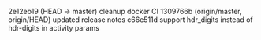 2e12eb19 (HEAD -> master) cleanup docker CI
1309766b (origin/master, origin/HEAD) updated release notes
c66e511d support hdr_digits instead of hdr-digits in activity params
